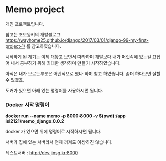 # Memo project

개인 프로젝트입니다.

참고는 초보몽키의 개발블로그 https://wayhome25.github.io/django/2017/03/01/django-99-my-first-project-1/ 를 참고하였습니다.

시작하게 된 계기는 이제 대놓고 보면서 따라하며 개발보다 내가 머릿속에 있는걸 끄집어 내서 공부하기 위해 최대한 생각하며 만들기 시작하였습니다.

아직은 내가 모르는부분은 어떤식으로 했나 하며 참고 하였습니다. 좀더 하다보면 잘할수 있겠죠.

도커가 있으면 아래 있는 명령어를 사용하시면 됩니다.

### Docker 시작 명령어
**docker run --name memo -p 8000:8000 -v $(pwd):/app isl2121/memo_django:0.0.2**

docker 가 있으면 위에 명령어로 시작하시면 됩니다.

서버가 집에 있는 서버라서 언제 꺼져도 이상하진 않습니다.

테스트서버 : http://dev.jinsg.kr:8000

